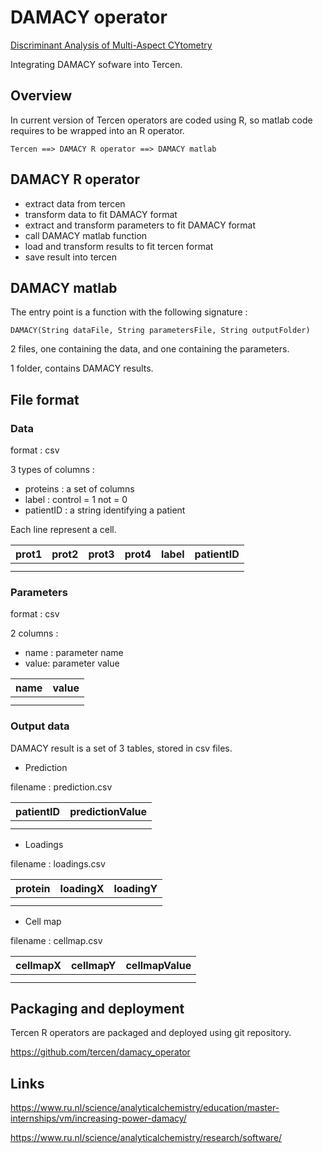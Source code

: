 # DAMACY operator

[Discriminant Analysis of Multi-Aspect CYtometry](https://www.ru.nl/science/analyticalchemistry/education/master-internships/vm/increasing-power-damacy/)

Integrating DAMACY sofware into Tercen.

## Overview

In current version of Tercen operators are coded using R, so matlab code requires to be wrapped into an R operator.

```
Tercen ==> DAMACY R operator ==> DAMACY matlab
```

## DAMACY R operator

- extract data from tercen
- transform data to fit DAMACY format
- extract and transform parameters to fit DAMACY format
- call DAMACY matlab function
- load and transform results to fit tercen format
- save result into tercen

## DAMACY matlab

The entry point is a function with the following signature :

```
DAMACY(String dataFile, String parametersFile, String outputFolder)
```

2 files, one containing the data, and one containing the parameters.

1 folder, contains DAMACY results.

## File format

### Data

format : csv

3 types of columns :

- proteins : a set of columns
- label : control = 1 not = 0
- patientID : a string identifying a patient

Each line represent a cell.

| prot1 | prot2 | prot3 | prot4 | label | patientID |
| ----- | ----- | ----- | ----- | ----- | --------- |
| | | | | | |
| | | | | | |

### Parameters

format : csv

2 columns :

- name : parameter name
- value: parameter value

| name | value |
| ---- | ----- |
|||
|||

### Output data

DAMACY result is a set of 3 tables, stored in csv files.

- Prediction

filename : prediction.csv

| patientID | predictionValue |
| --------- | --------------- |
|||
|||

- Loadings

filename : loadings.csv

| protein | loadingX | loadingY |
| ------- | -------- | -------- |
||||
||||

- Cell map

filename : cellmap.csv

| cellmapX | cellmapY | cellmapValue |
| -------- | -------- | ------------ |
||||
||||


## Packaging and deployment

Tercen R operators are packaged and deployed using git repository.

https://github.com/tercen/damacy_operator
 

## Links

https://www.ru.nl/science/analyticalchemistry/education/master-internships/vm/increasing-power-damacy/

https://www.ru.nl/science/analyticalchemistry/research/software/
